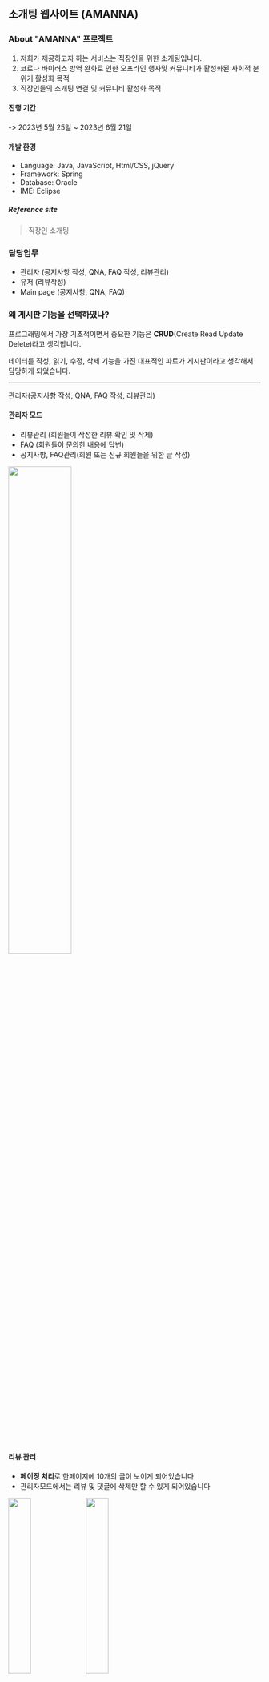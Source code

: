 ## 소개팅 웹사이트 (AMANNA)

### About "AMANNA" 프로젝트
1. 저희가 제공하고자 하는 서비스는 직장인을 위한 소개팅입니다.
2. 코로나 바이러스 방역 완화로 인한 오프라인 행사및 커뮤니티가 활성화된 사회적 분위기 활성화 목적
3. 직장인들의 소개팅 연결 및 커뮤니티 활성화 목적

#### 진행 기간 
-> 2023년 5월 25일 ~ 2023년 6월 21일

#### 개발 환경 
* Language: Java, JavaScript, Html/CSS, jQuery
*  Framework: Spring
* Database: Oracle
* IME: Eclipse

##### Reference site
>직장인 소개팅


### 담당업무
* 관리자 (공지사항 작성, QNA, FAQ 작성, 리뷰관리)
* 유저 (리뷰작성)
* Main page (공지사항, QNA, FAQ)

### 왜 게시판 기능을 선택하였나?
프로그래밍에서 가장 기초적이면서 중요한 기능은 **CRUD**(Create Read Update Delete)라고 생각합니다.

데이터를 작성, 읽기, 수정, 삭제 기능을 가진 대표적인 파트가 게시판이라고 생각해서 담당하게 되었습니다. 

*******************
관리자(공지사항 작성, QNA, FAQ 작성, 리뷰관리)
#### 관리자 모드
* 리뷰관리 (회원들이 작성한 리뷰 확인 및 삭제)
* FAQ (회원들이 문의한 내용에 답변)
* 공지사항, FAQ관리(회원 또는 신규 회원들을 위한 글 작성)
<img width="50%" src="https://github.com/parkbs6974/Final_Project/assets/120395647/8f7aab98-8020-4f3c-8915-ef85d764162a">


#### 리뷰 관리
* **페이징 처리**로 한페이지에 10개의 글이 보이게 되어있습니다
* 관리자모드에서는 리뷰 및 댓글에 삭제만 할 수 있게 되어있습니다
<img width="30%" src="https://github.com/parkbs6974/Final_Project/assets/120395647/2528ff94-8826-40aa-b718-d3042d920277">
<img width="30%" src="https://github.com/parkbs6974/Final_Project/assets/120395647/0d20920e-c127-4f2e-b85f-19dc5bb94e4b">

#### 공지사항 및 FAQ 관리
* **페이징 처리**로 한페이지에 10개의 글이 보이게 되어있습니다
* 관리자 페이지에서는 회원들이 볼 수 있는 페이지랑 다르게 글을 작성, 수정, 삭제를 할 수 있는 기능이 있습니다
<img width="30%" src="https://github.com/parkbs6974/Final_Project/assets/120395647/2ad33775-94ec-49a1-9ffa-8332b9c3a35a">
<img width="30%" src="https://github.com/parkbs6974/Final_Project/assets/120395647/29d28ef3-8564-4179-bec6-d4b5e9957791">

#### QNA 관리
* 관리자 페이지에서는 고객이 작성한 비밀글에 비밀번호 없이 확인을 할 수 있습니다
* 댓글이 완료가 되면 자바스크립트를 이용하여 글자의 색의 변화를 주어, 댓글 여부를 확인 할 수 있게 하였습니다
* 관리자는 댓글을 수정 및 삭제를 할 수 있습니다
* 작성자가 글을 수정하게 되면 답변 상태는 “수정 후 답변 대기”로 전환이 됩니다
<img width="30%" src="https://github.com/parkbs6974/Final_Project/assets/120395647/4a1f73ce-a403-4a1e-9b6c-e37eaa5c4801">
<img width="30%" src="https://github.com/parkbs6974/Final_Project/assets/120395647/2f942990-affa-4819-9e46-e79fe3471c08">

***
메인 페이지
#### 만남후기 (Main)
* 리뷰페이지에서는 작성된 글, 사진 등을 확인 할 수 있습니다
* **로그인**이 되어 있는 **상태이면** 댓글을 작성 할 수 있습니다
* 댓글은 댓글 **작성자**만이 수정 및 삭제를 가능합니다.
* 비회원 이거나 리뷰 작성자면 조회수는 **증가 되지 않습니다**
<img width="30%" src="https://github.com/parkbs6974/Final_Project/assets/120395647/e58c8f3b-2a92-4c62-98d0-cd92924c290e">
<img width="30%" src="https://github.com/parkbs6974/Final_Project/assets/120395647/f9197b54-0d7b-496f-bb1e-5cc9bafd6a18">

#### FAQ, 공지사항 (Main)
* 관리자가 작성한 글을 열람할 수 있습니다
* 자바스크립트를 이용하여 버튼을 클릭시 해당 작성글의 내용을 볼 수가 있습니다
* 해당 카테고리만 버튼을 누르면 해당 카테고리의 글만 볼 수 있습니다(FAQ)
<img width="30%" src="https://github.com/parkbs6974/Final_Project/assets/120395647/dd315df3-6dcf-4c50-9371-efe336027e91">

#### QNA 관련 (Main)
* QNA는 회원가입이 안되어 있어도 누구나 작성이 가능하다
* 작성한 글을 제목 또는 아이디로 검색을 해서 찾을 수 있다
* 비밀글일 경우 글작성을 할때 입력한 비밀번호와 일치할 경우에만 작성글을 열람할 수가 있다
* 작성자만 글을 삭제 및 수정이 가능하다
* 관리자의 댓글을 확인 할 수 있다
<img width="30%" src="https://github.com/parkbs6974/Final_Project/assets/120395647/a9c49b74-9e47-4b39-9a83-fa4289155c09">
<img width="30%" src="https://github.com/parkbs6974/Final_Project/assets/120395647/05b074c1-e28c-4bda-82e5-551e97f819d0">
<img width="30%" src="https://github.com/parkbs6974/Final_Project/assets/120395647/b135f56c-608d-43e3-88bb-1096feb1ce70">

****
유저(리뷰 관련)
#### 리뷰 작성페이지
* 자바스크립트를 이용하여 제목, 내용의 글자수를 제한하고, 입력된 값이 없을때에는 **alert** 기능을 이용하였습니다
* 리뷰 관련 Controller에 **MultipartFile** 방법을 이용하여 첨부 파일을 저장할 수 있게 하였고, 파일이 저장이 될때에는 중복을 방지하기 위하여, 파일명에 **난수**를 더하여 경로와 DB에 저장이 됩니다
* 첨부파일 기능은 선택적이고, **ajax**를 이용하여 미리보기 기능을 가지고 있습니다
<img width="30%" src="https://github.com/parkbs6974/Final_Project/assets/120395647/bd6a8277-7fe2-46cc-8183-2037b6e93aca">


#### 작성 리뷰 확인 확인 및 수정/삭제
* My page에서 회원이 작성한 리뷰를 확인하고, 수정/삭제를 할 수 있게 하였습니다
* 해당하는 **글번호**를 기준으로 DB상에서 수정 및 삭제가 됩니다
<img width="30%" src="https://github.com/parkbs6974/Final_Project/assets/120395647/41f6502f-afc4-4c97-ac34-cfa3c2e19b91">
<img width="30%" src="https://github.com/parkbs6974/Final_Project/assets/120395647/b71fae22-f942-4d4c-829a-f8d2564829ce">

******
### 소감
* 가장 구현 하고 싶었던, CRUD (Create Read Update Delete) 기능을 Spring Framework을 이용하여 완성 할 수 있어서 좋았습니다
* CRUD 기능을 기반으로 Ajax, 파일 첨부, 페이징 처리 같은 부가적인 기능을 구현 할 수 있었서 2차 프로젝트 보다 더 발전된 기능을 구현 할 수 있었습니다.

## 악쉬운점
* 프로젝트 기간동안 기술적으로 힘들어 하는 팀원들에게 도와주는 과정에서 설명이 부족하여 아쉬웠습니다.

-> 공부를 할떄 기초적인 부분을 좀 더 구체적으로 공부하고, 다음에는 팀원들이 좀 더 구체적으로 이해 할 수있게 준비를 하겠습니다.
* 구현하고 하였던 API를 이용한 e-mail기능을 구현하지 못한 점이 아쉬웠습니다.


-> 비록 프로젝트가 끝이 났지만 , 구현하고 싶었던 내용을 추가할 예정입니다.
